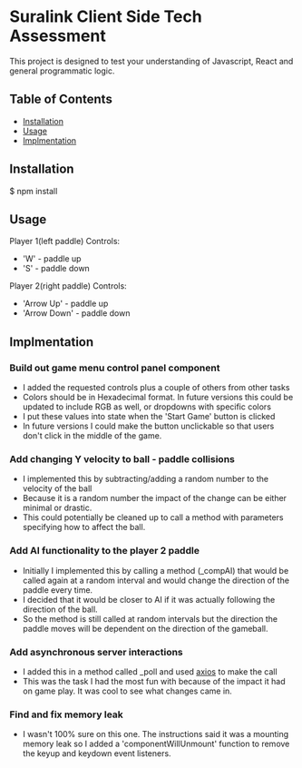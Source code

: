 # Suralink Client Side Tech Assessment


This project is designed to test your understanding of Javascript, React and general programmatic logic.

## Table of Contents

  * [Installation](#installation)
  * [Usage](#usage)
  * [Implmentation](#implementation)

## Installation

$ npm install


## Usage

Player 1(left paddle) Controls:
  * 'W' - paddle up
  * 'S' - paddle down

Player 2(right paddle) Controls:
  * 'Arrow Up' - paddle up
  * 'Arrow Down' - paddle down


## Implmentation

### Build out game menu control panel component
  * I added the requested controls plus a couple of others from other tasks
  * Colors should be in Hexadecimal format. In future versions this could be updated to include RGB as well, or dropdowns with specific colors
  * I put these values into state when the 'Start Game' button is clicked
  * In future versions I could make the button unclickable so that users don't click in the middle of the game.

### Add changing Y velocity to ball - paddle collisions
  * I implemented this by subtracting/adding a random number to the velocity of the ball
  * Because it is a random number the impact of the change can be either minimal or drastic. 
  * This could potentially be cleaned up to call a method with parameters specifying how to affect the ball.

### Add AI functionality to the player 2 paddle
  * Initially I implemented this by calling a method (_compAI) that would be called again at a random interval and would change the direction of the paddle every time.
  * I decided that it would be closer to AI if it was actually following the direction of the ball.
  * So the method is still called at random intervals but the direction the paddle moves will be dependent on the direction of the gameball.

### Add asynchronous server interactions
  * I added this in a method called _poll and used [axios](https://www.npmjs.com/package/axios) to make the call
  * This was the task I had the most fun with because of the impact it had on game play. It was cool to see what changes came in.

### Find and fix memory leak
  * I wasn't 100% sure on this one. The instructions said it was a mounting memory leak so I added a 'componentWillUnmount' function to remove the keyup and keydown event listeners. 
